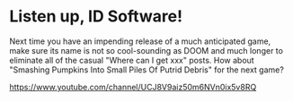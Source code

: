 # Listen up, ID Software!

Next time you have an impending release of a much anticipated
game, make sure its name is not so cool-sounding as DOOM and much
longer to eliminate all of the casual "Where can I get xxx" posts.
How about "Smashing Pumpkins Into Small Piles Of Putrid Debris" for
the next game?

https://www.youtube.com/channel/UCJ8V9aiz50m6NVn0ix5v8RQ

